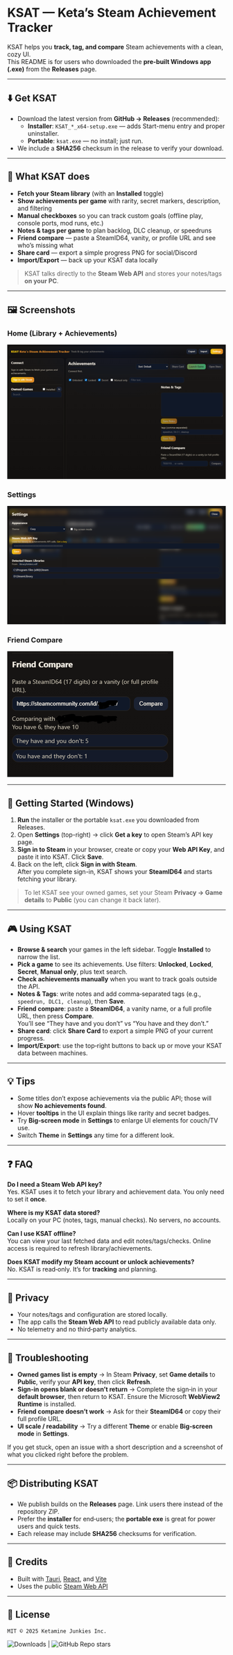 # KSAT — Keta’s Steam Achievement Tracker

KSAT helps you **track, tag, and compare** Steam achievements with a clean, cozy UI.  
This README is for users who downloaded the **pre-built Windows app (.exe)** from the **Releases** page.

---

## ⬇️ Get KSAT

- Download the latest version from **GitHub → Releases** (recommended):
  - **Installer**: `KSAT_*_x64-setup.exe` — adds Start-menu entry and proper uninstaller.
  - **Portable**: `ksat.exe` — no install; just run.
- We include a **SHA256** checksum in the release to verify your download.

---

## 🌟 What KSAT does

- **Fetch your Steam library** (with an **Installed** toggle)
- **Show achievements per game** with rarity, secret markers, description, and filtering
- **Manual checkboxes** so you can track custom goals (offline play, console ports, mod runs, etc.)
- **Notes & tags per game** to plan backlog, DLC cleanup, or speedruns
- **Friend compare** — paste a SteamID64, vanity, or profile URL and see who’s missing what
- **Share card** — export a simple progress PNG for social/Discord
- **Import/Export** — back up your KSAT data locally

> KSAT talks directly to the **Steam Web API** and stores your notes/tags **on your PC**.

---

## 🖼️ Screenshots

### Home (Library + Achievements)
![Home](docs/home.png)

### Settings
![Settings](docs/settings.png)

### Friend Compare
![Friend Compare](docs/compare.png)

---

## 🚀 Getting Started (Windows)

1. **Run** the installer or the portable `ksat.exe` you downloaded from Releases.
2. Open **Settings** (top-right) → click **Get a key** to open Steam’s API key page.
3. **Sign in to Steam** in your browser, create or copy your **Web API Key**, and paste it into KSAT. Click **Save**.
4. Back on the left, click **Sign in with Steam**.  
   After you complete sign-in, KSAT shows your **SteamID64** and starts fetching your library.

> To let KSAT see your owned games, set your Steam **Privacy → Game details** to **Public** (you can change it back later).

---

## 🎮 Using KSAT

- **Browse & search** your games in the left sidebar. Toggle **Installed** to narrow the list.
- **Pick a game** to see its achievements. Use filters: **Unlocked**, **Locked**, **Secret**, **Manual only**, plus text search.
- **Check achievements manually** when you want to track goals outside the API.
- **Notes & Tags**: write notes and add comma‑separated tags (e.g., `speedrun, DLC1, cleanup`), then **Save**.
- **Friend compare**: paste a **SteamID64**, a vanity name, or a full profile URL, then press **Compare**.  
  You’ll see “They have and you don’t” vs “You have and they don’t.”
- **Share card**: click **Share Card** to export a simple PNG of your current progress.
- **Import/Export**: use the top‑right buttons to back up or move your KSAT data between machines.

---

## 💡 Tips

- Some titles don’t expose achievements via the public API; those will show **No achievements found**.
- Hover **tooltips** in the UI explain things like rarity and secret badges.
- Try **Big‑screen mode** in **Settings** to enlarge UI elements for couch/TV use.
- Switch **Theme** in **Settings** any time for a different look.

---

## ❓ FAQ

**Do I need a Steam Web API key?**  
Yes. KSAT uses it to fetch your library and achievement data. You only need to set it **once**.

**Where is my KSAT data stored?**  
Locally on your PC (notes, tags, manual checks). No servers, no accounts.

**Can I use KSAT offline?**  
You can view your last fetched data and edit notes/tags/checks. Online access is required to refresh library/achievements.

**Does KSAT modify my Steam account or unlock achievements?**  
No. KSAT is read‑only. It’s for **tracking** and planning.

---

## 🔐 Privacy

- Your notes/tags and configuration are stored locally.
- The app calls the **Steam Web API** to read publicly available data only.
- No telemetry and no third‑party analytics.

---

## 🧭 Troubleshooting

- **Owned games list is empty** → In Steam **Privacy**, set **Game details** to **Public**, verify your **API key**, then click **Refresh**.
- **Sign‑in opens blank or doesn’t return** → Complete the sign‑in in your **default browser**, then return to KSAT. Ensure the Microsoft **WebView2 Runtime** is installed.
- **Friend compare doesn’t work** → Ask for their **SteamID64** or copy their full profile URL.
- **UI scale / readability** → Try a different **Theme** or enable **Big‑screen mode** in **Settings**.

If you get stuck, open an issue with a short description and a screenshot of what you clicked right before the problem.

---

## 📦 Distributing KSAT

- We publish builds on the **Releases** page. Link users there instead of the repository ZIP.
- Prefer the **installer** for end‑users; the **portable exe** is great for power users and quick tests.
- Each release may include **SHA256** checksums for verification.

---

## 🙌 Credits

- Built with [Tauri](https://tauri.app/), [React](https://react.dev/), and [Vite](https://vitejs.dev/)
- Uses the public [Steam Web API](https://developer.valvesoftware.com/wiki/Steam_Web_API)

---

## 📄 License

```
MIT © 2025 Ketamine Junkies Inc.
```
![Downloads](https://img.shields.io/github/downloads/KetaGod/KetasSteamAchievementTracker/total?label=downloads&logo=github) | ![GitHub Repo stars](https://img.shields.io/github/stars/KetaGod/KetasSteamAchievementTracker?style=social)
